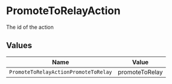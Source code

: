 # PromoteToRelayAction

The id of the action


## Values

| Name                                 | Value                                |
| ------------------------------------ | ------------------------------------ |
| `PromoteToRelayActionPromoteToRelay` | promoteToRelay                       |
